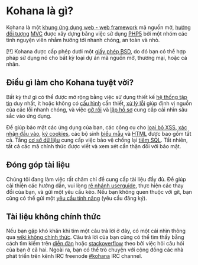 # Kohana là gì?

Kohana là một [khung ứng dụng web - web framework](http://wikipedia.org/wiki/Web_Framework) mã nguồn mở, [hướng đối tượng](http://wikipedia.org/wiki/Object-Oriented_Programming) [MVC](http://wikipedia.org/wiki/Model–View–Controller "Model View Controller") được xây dựng bằng việc sử dụng [PHP5](http://php.net/manual/intro-whatis "PHP Hypertext Preprocessor") bởi một nhóm các tình nguyện viên nhằm hướng tới nhanh chóng, an toàn và nhỏ.

[!!] Kohana được cấp phép dưới một [giấy phép BSD](http://kohanaframework.org/license), do đó bạn có thể hợp pháp sử dụng nó cho bất kỳ loại dự án mã nguồn mở, thương mại, hoặc cá nhân.

## Điều gì làm cho Kohana tuyệt vời?

Bất kỳ thứ gì có thể được mở rộng bằng việc sử dụng thiết kế [hệ thống tập tin](files) duy nhất, ít hoặc không có [cấu hình](config) cần thiết, [xử lý lỗi](errors) giúp định vị nguồn của các lỗi nhanh chóng, và việc [gỡ rối](debugging) và [lập hồ sơ](profiling) cung cấp cái nhìn sâu sắc vào ứng dụng.

Để giúp bảo mật các ứng dụng của bạn, các công cụ cho [loại bỏ XSS](security/xss), [xác nhận đầu vào](security/validation), [ký cookies](security/cookies), các bộ sinh [biểu mẫu](security/forms) và [HTML](security/html) được bao gồm tất cả. Tầng [cơ sở dữ liệu](security/database) cung cấp việc bảo vệ chống lại [tiêm SQL](http://wikipedia.org/wiki/SQL_Injection). Tất nhiên, tất cả các mã chính thức được viết và xem xét cẩn thận đối với bảo mật.

## Đóng góp tài liệu

Chúng tôi đang làm việc rất chăm chỉ để cung cấp tài liệu đầy đủ. Để giúp cải thiện các hướng dẫn, vui lòng [rẽ nhánh userguide](http://github.com/kohana/userguide), thực hiện các thay đổi của bạn, và gửi một yêu cầu kéo. Nếu bạn không quen thuộc với git, bạn cũng có thể gửi một [yêu cầu tính năng](http://dev.kohanaframework.org/projects/kohana3/issues) (yêu cầu đăng ký).

## Tài liệu không chính thức

Nếu bạn gặp khó khăn khi tìm một câu trả lời ở đây, có một cái nhìn thông qua [wiki không chính thức](http://kerkness.ca/wiki/doku.php). Câu trả lời của bạn cũng có thể tìm thấy bằng cách tìm kiếm trên [diễn đàn](http://forum.kohanaphp.com/) hoặc [stackoverflow](http://stackoverflow.com/questions/tagged/kohana) theo bởi việc hỏi câu hỏi của bạn ở cả hai. Ngoài ra, bạn có thể trò chuyện với cộng đồng các nhà phát triển trên kênh IRC freenode [#kohana](irc://irc.freenode.net/kohana) IRC channel.
